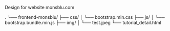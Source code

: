 Design for website monsblu.com

.
└── frontend-monsblu/
    ├── css/
    │   └── bootstrap.min.css
    ├── js/
    │   └── bootstrap.bundle.min.js
    ├── img/
    │   └── test.jpeg
    └── tutorial_detail.html
